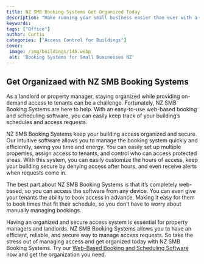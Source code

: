 ```yaml
---
title: NZ SMB Booking Systems Get Organized Today
description: "Make running your small business easier than ever with a comprehensive organized business booking system Streamline customer bookings and gain more control of your operations with our top-notch booking software Get organized today and make the most of your business"
keywords: 
tags: ["Office"]
author: Curtis
categories: ["Access Control for Buildings"]
cover: 
 image: /img/buildings/146.webp
 alt: 'Booking Systems for Small Businesses NZ'
---
```

## Get Organizaed with NZ SMB Booking Systems

As a landlord or property manager, staying organized while providing on-demand access to tenants can be a challenge. Fortunately, NZ SMB Booking Systems are here to help. With an easy-to-use web-based booking and scheduling software, you can easily keep track of your building’s schedules and access requests. 

NZ SMB Booking Systems keep your building access organized and secure. Our intuitive software allows you to manage the booking system quickly and efficiently, saving you time and energy. You can easily set up multiple properties, assign access to tenants, and control who can access protected areas. With this system, you can easily customize the hours of access, keep your building secure by denying access after hours, and even receive alerts when requests come in.

The best part about NZ SMB Booking Systems is that it’s completely web-based, so you can access the software from any device. You can even give your tenants the ability to book access in advance. Making it easy for them to book times that fit their schedule, so you don’t have to worry about manually managing bookings.

Having an organized and secure access system is essential for property managers and landlords. NZ SMB Booking Systems allows you to have an efficient, reliable, and secure way to manage access requests. So take the stress out of managing access and get organized today with NZ SMB Booking Systems. Try our [Web-Based Booking and Scheduling Software](/bookings) now and get the organization you need.
